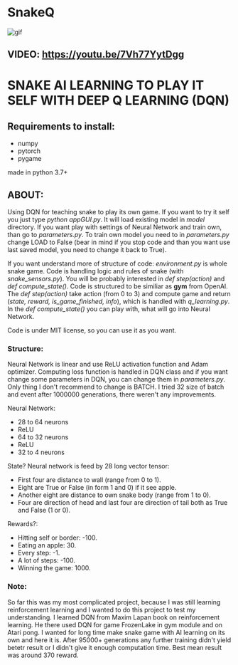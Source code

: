# SnakeQ

![gif](https://user-images.githubusercontent.com/57571014/95682411-5b2ca180-0be5-11eb-926f-ed95a5b26f85.gif)

## VIDEO: https://youtu.be/7Vh77YytDgg

# SNAKE AI LEARNING TO PLAY IT SELF WITH DEEP Q LEARNING (DQN)

## Requirements to install:
- numpy
- pytorch
- pygame

made in python 3.7+

## ABOUT:
Using DQN for teaching snake to play its own game. If you want to try it self you just type *python appGUI.py*. It will load existing model in *model* directory. If you want play with settings of Neural Network and train own, than go to *parameters.py*. To train own model you need to in *parameters.py* change LOAD to False (bear in mind if you stop code and than you want use last saved model, you need to change it back to True).

If you want understand more of structure of code: *environment.py* is whole snake game. Code is handling logic and rules of snake (with *snake_sensors.py*). You will be probably interested in *def step(action)* and *def compute_state()*. Code is structured to be similiar as **gym** from OpenAI. The *def step(action)* take action (from 0 to 3) and compute game and return (*state, reward, is_game_finished, info*), which is handled with *q_learning.py*. In the *def compute_state()* you can play with, what will go into Neural Network.

Code is under MIT license, so you can use it as you want.

### Structure:
Neural Network is linear and use ReLU activation function and Adam optimizer. Computing loss function is handled in DQN class and if you want change some parameters in DQN, you can change them in *parameters.py*. Only thing I don't recommend to change is BATCH. I tried 32 size of batch and event after 1000000 generations, there weren't any improvements.

Neural Network:
- 28 to 64 neurons
- ReLU
- 64 to 32 neurons
- ReLU
- 32 to 4 neurons

State? Neural network is feed by 28 long vector tensor: 
- First four are distance to wall (range from 0 to 1). 
- Eight are True or False (in form 1 and 0) if it see apple. 
- Another eight are distance to own snake body (range from 1 to 0). 
- Four are direction of head and last four are direction of tail both as True and False (1 or 0).

Rewards?: 
- Hitting self or border: -100. 
- Eating an apple: 30. 
- Every step: -1. 
- A lot of steps: -100. 
- Winning the game: 1000.

### Note:
So far this was my most complicated project, because I was still learning reinforcement learning and I wanted to do this project to test my understanding. I learned DQN from Maxim Lapan book on reinforcement learning. He there used DQN for game FrozenLake in gym module and on Atari pong. I wanted for long time make snake game with AI learning on its own and here it is. After 95000+ generations any further training didn't yield betetr result or I didn't give it enough computation time. Best mean result was around 370 reward.
